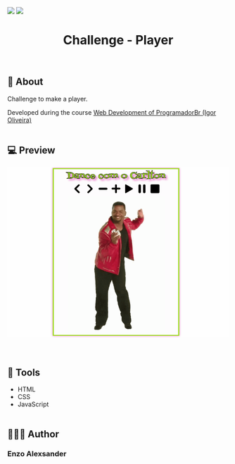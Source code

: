 ![](https://img.shields.io/github/repo-size/EnzoAlexsander/EnzoAlexsander.github.io) ![](https://img.shields.io/github/languages/top/EnzoAlexsander/EnzoAlexsander.github.io)

<div align="center">
    <h1>Challenge - Player</h1>
</div>
<br>

## 📕 About

Challenge to make a player.

Developed during the course [Web Development of ProgramadorBr (Igor Oliveira)](https://programadorbr.com/?src=adgogbst&gclid=Cj0KCQiA7YyCBhD_ARIsALkj54qE2fi1qXWkuSYf-f-29FmnlZO83P2l4aJ5-lNIlntFoIhiqvmXNrIaAh8nEALw_wcB)
<br><br>

## 💻 Preview

<div align="center">
    <img src="./assets/preview.gif">
</div>
<br><br>

## 🔨 Tools

- HTML
- CSS
- JavaScript
<br><br>

## 🙋🏽‍♂️ Author

### Enzo Alexsander